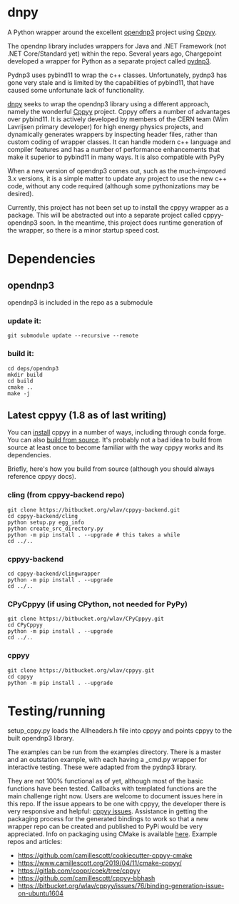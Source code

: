 # dnpy
A Python wrapper around the excellent [opendnp3](https://github.com/dnp3/opendnp3) project using [Cppyy](https://cppyy.readthedocs.io/en/latest/index.html).

The opendnp library includes wrappers for Java and .NET Framework (not .NET Core/Standard yet) within the repo.  Several years ago, Chargepoint developed a wrapper for Python as a separate project called [pydnp3](https://github.com/ChargePoint/pydnp3).

Pydnp3 uses pybind11 to wrap the c++ classes.  Unfortunately, pydnp3 has gone very stale and is limited by the capabilities of pybind11, that have caused some unfortunate lack of functionality.

[dnpy](https://github.com/txjmb/dnpy) seeks to wrap the opendnp3 library using a different approach, namely the wonderful [Cppyy](https://cppyy.readthedocs.io/en/latest/index.html) project.  Cppyy offers a number of advantages over pybind11.  It is actively developed by members of the CERN team (Wim Lavrijsen primary developer) for high energy physics projects, and dynamically generates wrappers by inspecting header files, rather than custom coding of wrapper classes.  It can handle modern c++ language and compiler features and has a number of performance enhancements that make it superior to pybind11 in many ways.  It is also compatible with PyPy

When a new version of opendnp3 comes out, such as the much-improved 3.x versions, it is a simple matter to update any project to use the new c++ code, without any code required (although some pythonizations may be desired).

Currently, this project has not been set up to install the cppyy wrapper as a package.  This will be abstracted out into a separate project called cppyy-opendnp3 soon.  In the meantime, this project does runtime generation of the wrapper, so there is a minor startup speed cost.

# Dependencies
## opendnp3
opendnp3 is included in the repo as a submodule
### update it:

```
git submodule update --recursive --remote
```

### build it:
```
cd deps/opendnp3
mkdir build
cd build
cmake ..
make -j
```

## Latest **cppyy** (1.8 as of last writing)
You can [install](https://cppyy.readthedocs.io/en/latest/installation.html) cppyy in a number of ways, including through conda forge.  You can also [build from source](https://cppyy.readthedocs.io/en/latest/repositories.html).  It's probably not a bad idea to build from source at least once to become familiar with the way cppyy works and its dependencies.

Briefly, here's how you build from source (although you should always reference cppyy docs).

### cling (from cppyy-backend repo)
```
git clone https://bitbucket.org/wlav/cppyy-backend.git
cd cppyy-backend/cling
python setup.py egg_info
python create_src_directory.py
python -m pip install . --upgrade # this takes a while
cd ../..
```

### cppyy-backend
```
cd cppyy-backend/clingwrapper
python -m pip install . --upgrade
cd ../..
```

### CPyCppyy (if using CPython, not needed for PyPy)
```
git clone https://bitbucket.org/wlav/CPyCppyy.git
cd CPyCppyy
python -m pip install . --upgrade
cd ../..
```

### cppyy
```
git clone https://bitbucket.org/wlav/cppyy.git
cd cppyy
python -m pip install . --upgrade
```

# Testing/running
setup_cppy.py loads the Allheaders.h file into cppyy and points cppyy to the built opendnp3 library.

The examples can be run from the examples directory.  There is a master and an outstation example, with each having a \_cmd.py wrapper for interactive testing.  These were adapted from the pydnp3 library.  

They are not 100% functional as of yet, although most of the basic functions have been tested.  Callbacks with templated functions are the main challenge right now.  Users are welcome to document issues here in this repo.  If the issue appears to be one with cppyy, the developer there is very responsive and helpful:  [cppyy issues](https://bitbucket.org/wlav/cppyy/issues?status=new&status=open).  Assistance in getting the packaging process for the generated bindings to work so that a new wrapper repo can be created and published to PyPi would be very appreciated.  Info on packaging using CMake is available [here](https://cppyy.readthedocs.io/en/latest/cmake_interface.html).  Example repos and articles:

* https://github.com/camillescott/cookiecutter-cppyy-cmake
* https://www.camillescott.org/2019/04/11/cmake-cppyy/
* https://gitlab.com/coopr/coek/tree/cppyy
* https://github.com/camillescott/cppyy-bbhash
* https://bitbucket.org/wlav/cppyy/issues/76/binding-generation-issue-on-ubuntu1604
